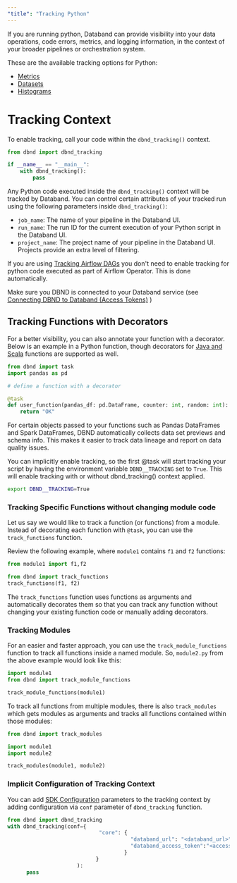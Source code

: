 ```yaml
---
"title": "Tracking Python"
---
```

If you are running python, Databand can provide visibility into your data operations, code errors, metrics, and logging information, in the context of your broader pipelines or orchestration system.

These are the available tracking options for Python:

* [Metrics](doc:metrics)
* [Datasets](doc:tracking-python-datasets)
* [Histograms](doc:histogram)

# Tracking Context
To enable tracking, call your code within the `dbnd_tracking()` context.
```python
from dbnd import dbnd_tracking

if __name__ == "__main__":
    with dbnd_tracking():
        pass
```

Any Python code executed inside the `dbnd_tracking()` context will be tracked by Databand. You can control certain attributes of your tracked run using the following parameters inside `dbnd_tracking()`:
- `job_name`: The name of your pipeline in the Databand UI. 
- `run_name`: The run ID for the current execution of your Python script in the Databand UI. 
- `project_name`: The project name of your pipeline in the Databand UI. Projects provide an extra level of filtering.

If you are using [Tracking Airflow DAGs](doc:tracking-airflow-dags) you don't need to enable tracking for python code executed as part of Airflow Operator. This is done automatically.

Make sure you DBND is connected to your Databand service (see [Connecting DBND to Databand (Access Tokens)](doc:access-token) )


## Tracking Functions with Decorators
For a better visibility, you can also annotate your function with a decorator.
Below is an example in a Python function, though decorators for [Java and Scala](doc:jvm) functions are supported as well.

```python
from dbnd import task
import pandas as pd

# define a function with a decorator

@task
def user_function(pandas_df: pd.DataFrame, counter: int, random: int):
    return "OK"
```

For certain objects passed to your functions such as Pandas DataFrames and Spark DataFrames, DBND automatically collects data set previews and schema info. This makes it easier to track data lineage and report on data quality issues.

You can implicitly enable tracking, so the first @task will start tracking your script by having the environment variable `DBND__TRACKING` set to `True`. This will enable tracking with or without dbnd_tracking() context applied.

``` bash
export DBND__TRACKING=True
```

### Tracking Specific Functions without changing module code

Let us say we would like to track a function (or functions) from a module. Instead of decorating each function with `@task`, you can use the `track_functions` function.

Review the following example, where `module1` contains `f1` and  `f2` functions:

<!-- noqa -->
```python
from module1 import f1,f2

from dbnd import track_functions
track_functions(f1, f2)
```

The `track_functions` function uses functions as arguments and automatically decorates them so that you can track any function without changing your existing function code or manually adding decorators.

### Tracking Modules

For an easier and faster approach, you can use the `track_module_functions` function to track all functions inside a named module. So, `module2.py` from the above example would look like this:

<!-- noqa -->
```python
import module1
from dbnd import track_module_functions

track_module_functions(module1)
```

To track all functions from multiple modules, there is also `track_modules` which gets modules as arguments and tracks all functions contained within those modules:

<!-- noqa -->
```python
from dbnd import track_modules

import module1
import module2

track_modules(module1, module2)
```


 ### Implicit Configuration of Tracking Context
You can add [SDK Configuration](doc:dbnd-sdk-configuration) parameters to the tracking context by adding configuration via `conf` parameter of `dbnd_tracking` function.
```python
from dbnd import dbnd_tracking
with dbnd_tracking(conf={
                             "core": {
                                       "databand_url": "<databand_url>",
                                       "databand_access_token":"<access_token>",
                                     }
                            }
                      ):
      pass
```
